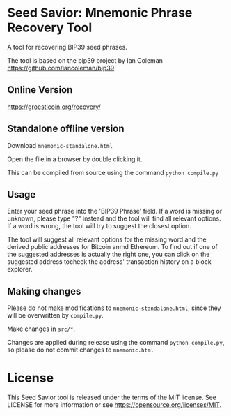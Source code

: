 # Seed Savior: Mnemonic Phrase Recovery Tool

A tool for recovering BIP39 seed phrases.

The tool is based on the bip39 project by Ian Coleman https://github.com/iancoleman/bip39

## Online Version

https://groestlcoin.org/recovery/

## Standalone offline version

Download `mnemonic-standalone.html`

Open the file in a browser by double clicking it.

This can be compiled from source using the command `python compile.py`

## Usage

Enter your seed phrase into the 'BIP39 Phrase' field. If a word is missing or unknown, please type "?" instead and the tool will find all relevant options. If a word is wrong, the tool will try to suggest the closest option.

The tool will suggest all relevant options for the missing word and the derived public addresses for Bitcoin anmd Ethereum. To find out if one of the suggested addresses is actually the right one, you can click on the suggested address  tocheck the address' transaction history on a block explorer.

## Making changes

Please do not make modifications to `mnemonic-standalone.html`, since they will
be overwritten by `compile.py`.

Make changes in `src/*`.

Changes are applied during release using the command `python compile.py`, so
please do not commit changes to `mnemonic.html`

# License

This Seed Savior tool is released under the terms of the MIT license. See LICENSE for
more information or see https://opensource.org/licenses/MIT.
